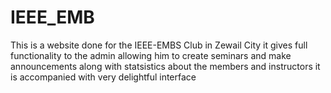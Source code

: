 # IEEE_EMB
This is a website done for the IEEE-EMBS Club in Zewail City it gives full functionality to the admin allowing him to create seminars and make announcements along with statsistics about the members and instructors it is accompanied with very delightful interface
